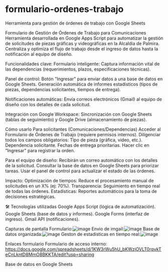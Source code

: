 # formulario-ordenes-trabajo
Herramienta para gestión de órdenes de trabajo con Google Sheets

Formulario de Gestión de Órdenes de Trabajo para Comunicaciones
Herramienta desarrollada en Google Apps Script para automatizar la gestión de solicitudes de piezas gráficas y videográficas en la Alcaldía de Palmira. Centraliza y optimiza el flujo de trabajo desde el ingreso de datos hasta la notificación al equipo de diseño.

Funcionalidades clave:
Formulario inteligente: Captura información vital de las dependencias (requerimientos, plazos, especificaciones técnicas).

Panel de control:
Botón "Ingresar" para enviar datos a una base de datos en Google Sheets.
Generación automática de informes estadísticos (tipos de piezas, dependencias solicitantes, tiempos de entrega).

Notificaciones automáticas:
Envía correos electrónicos (Gmail) al equipo de diseño con los detalles de cada solicitud.

Integración con Google Workspace:
Sincronización con Google Sheets (tablas de seguimiento) y Google Drive (almacenamiento de piezas).

Cómo usarlo
Para solicitantes (Comunicaciones/Dependencias)
Acceder al Formulario de Órdenes de Trabajo (requiere permisos internos).
Diligenciar todos los campos obligatorios:
Tipo de pieza (gráfica, video, etc.).
Dependencia solicitante.
Fechas de entrega prioritarias.
Hacer clic en "Ingresar" para registrar la orden.

Para el equipo de diseño:
Recibirán un correo automático con los detalles de la solicitud.
Consultar la base de datos en Google Sheets para priorizar tareas.
Usar el panel de control para actualizar el estado de las órdenes.

Impacto:
Optimización de tiempos: Reduce el procesamiento manual de solicitudes en un X% (ej: 70%).
Transparencia: Seguimiento en tiempo real de todas las órdenes.
Estadísticas: Reportes automáticos para la toma de decisiones estratégicas.

🛠 Tecnologías utilizadas
Google Apps Script (lógica de automatización).
Google Sheets (base de datos y informes).
Google Forms (interfaz de ingreso).
Gmail API (notificaciones).

Capturas de pantalla 
Formulario:![image](https://github.com/user-attachments/assets/2b99a40c-7b3b-4b29-aa06-88122e6f8caa)
Envio de imgail:![image](https://github.com/user-attachments/assets/3e0937e8-ae27-4e2e-a873-de039f870834)
Base de datos organizada:![image](https://github.com/user-attachments/assets/8b49ec21-6fbe-4b43-b670-969a1ea3deb0)
Geston de estadisticas en tiempo real:![image](https://github.com/user-attachments/assets/879eebbe-ce13-435b-9cbd-4a51435f8521)

Enlaces formulario
Formulario de acceso interno: 
https://docs.google.com/spreadsheets/d/1KW3rWu5hU_bKWzjOVLT0rpvkTeCnLkntD8MmO8BKKTA/edit?usp=sharing


Base de datos en Google Sheets
